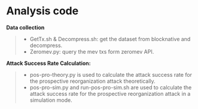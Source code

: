 # Analysis code

**Data collection**
>- GetTx.sh & Decompress.sh: get the dataset from blocknative and decompress.
>- Zeromev.py: query the mev txs form zeromev API.


**Attack Success Rate Calculation:**
>- pos-pro-theory.py is used to calculate the attack success rate for the prospective reorganization attack theoretically.
>- pos-pro-sim.py and run-pos-pro-sim.sh are used to calculate the attack success rate for the prospective reorganization attack in a simulation mode.

